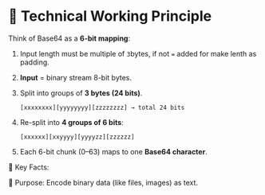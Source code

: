 # 🔹 Technical Working Principle

Think of Base64 as a **6-bit mapping**:

1. Input length must be multiple of `3`bytes, if not `=` added for make lenth as padding.
2. **Input** = binary stream 8-bit bytes.
3. Split into groups of **3 bytes (24 bits)**.
    
    ```
    [xxxxxxxx][yyyyyyyy][zzzzzzzz] → total 24 bits
    
    ```
    
4. Re-split into **4 groups of 6 bits**:
    
    ```
    [xxxxxx][xxyyyy][yyyyzz][zzzzzz]
    ```
    
5. Each 6-bit chunk (0–63) maps to one **Base64 character**.

🧾 Key Facts:

🎯 Purpose: Encode binary data (like files, images) as text.